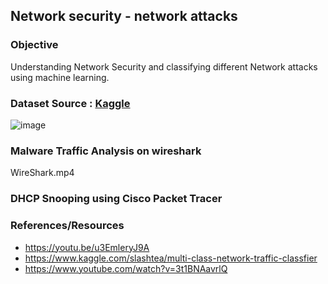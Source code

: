 ## Network security - network attacks

### Objective 

Understanding Network Security and classifying different Network attacks using machine learning.

### Dataset Source : <a href="https://www.kaggle.com/slashtea/kdd-cyberattack">Kaggle</a>


![image](https://user-images.githubusercontent.com/59824729/143803853-cd13a8cb-b84a-4fcf-b770-9c10f0fdf27d.png)

### Malware Traffic Analysis on wireshark

WireShark.mp4

### DHCP Snooping using Cisco Packet Tracer



### References/Resources

- https://youtu.be/u3EmleryJ9A
- https://www.kaggle.com/slashtea/multi-class-network-traffic-classfier
- https://www.youtube.com/watch?v=3t1BNAavrlQ

